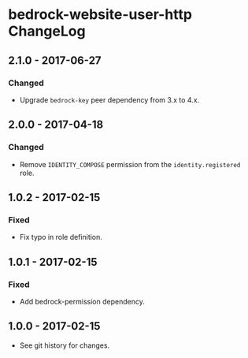# bedrock-website-user-http ChangeLog

## 2.1.0 - 2017-06-27

### Changed
- Upgrade `bedrock-key` peer dependency from 3.x to 4.x.

## 2.0.0 - 2017-04-18

### Changed
- Remove `IDENTITY_COMPOSE` permission from the `identity.registered` role.

## 1.0.2 - 2017-02-15

### Fixed
- Fix typo in role definition.

## 1.0.1 - 2017-02-15

### Fixed
- Add bedrock-permission dependency.

## 1.0.0 - 2017-02-15

- See git history for changes.
